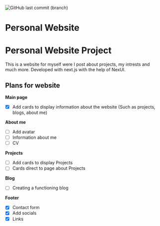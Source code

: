 ![GitHub last commit (branch)](https://img.shields.io/github/last-commit/KevinOW/KVolm-Website/main?style=for-the-badge)

# Personal Website


# Personal Website Project

This is a website for myself were I post about projects, my intrests and much more. Developed with next.js with the help of NexUI.




## Plans for website

**Main page**
- [X]  Add cards to display information about the website (Such as projects, blogs, about me)

**About me**
- [ ]  Add avatar
- [ ]  Information about me
- [ ]  CV

**Projects**
- [ ]  Add cards to display Projects
- [ ]  Cards direct to page about Projects

**Blog**
- [ ]  Creating a functioning blog

**Footer**
- [X]  Contact form
- [X]  Add socials
- [X]  Links
